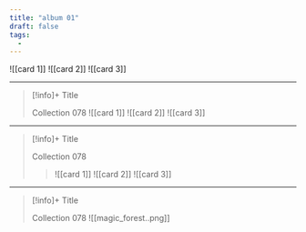 ```yaml
---
title: "album 01"
draft: false
tags:
  - 
---
```


![[card 1]]
![[card 2]]
![[card 3]]

---

> [!info]+ Title
> 
> Collection 078
> ![[card 1]]
> ![[card 2]]
> ![[card 3]]

---

> [!info]+ Title
> 
> Collection 078
>> ![[card 1]]
>> ![[card 2]]
>> ![[card 3]]

---



> [!info]+ Title
> 
> Collection 078
> ![[magic_forest..png]]